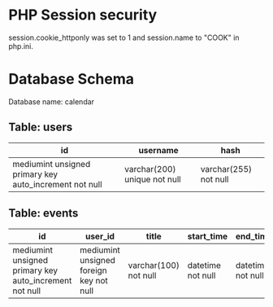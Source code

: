 # PHP Session security
session.cookie_httponly was set to 1 and session.name to "COOK" in php.ini.
# Database Schema
Database name: calendar
## Table: users
| id | username | hash |
|----|----------|------|
|mediumint unsigned primary key auto_increment not null | varchar(200) unique not null | varchar(255) not null |

## Table: events
| id | user_id | title | start_time | end_time | description | location | 
|----|---------|-------|------------|----------|-------------|----------|
|mediumint unsigned primary key auto_increment not null | mediumint unsigned foreign key not null | varchar(100) not null | datetime not null | datetime not null | text not null | varchar(100) |
